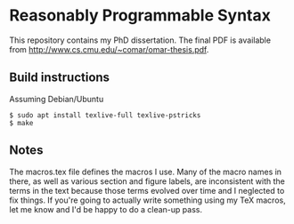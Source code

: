 # Reasonably Programmable Syntax

This repository contains my PhD dissertation. The final PDF is available from http://www.cs.cmu.edu/~comar/omar-thesis.pdf.

## Build instructions

Assuming Debian/Ubuntu

```
$ sudo apt install texlive-full texlive-pstricks
$ make
```

## Notes

The macros.tex file defines the macros I use. Many of the macro names in there, as well as various section and figure labels, are inconsistent with the terms in the text because those terms evolved over time and I neglected to fix things. If you're going to actually write something using my TeX macros, let me know and I'd be happy to do a clean-up pass. 
